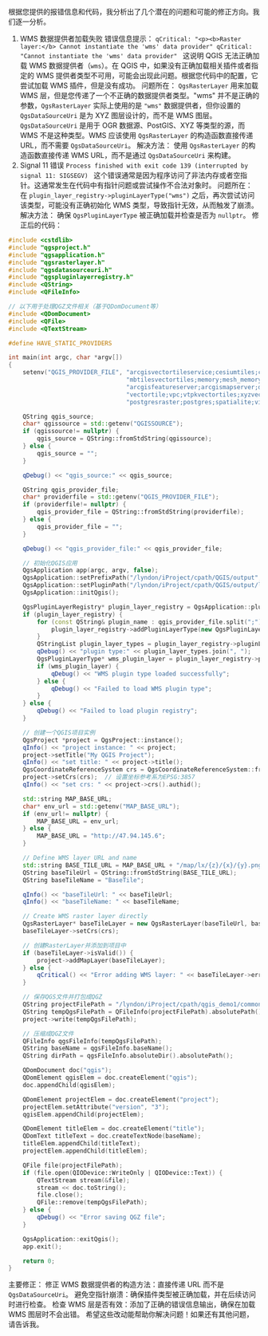 根据您提供的报错信息和代码，我分析出了几个潜在的问题和可能的修正方向。我们逐一分析。
1. WMS 数据提供者加载失败
   错误信息提示：
   `qCritical: "<p><b>Raster layer:</b> Cannot instantiate the 'wms' data provider"
   qCritical: "Cannot instantiate the 'wms' data provider"
   `
   这说明 QGIS 无法正确加载 WMS 数据提供者（`wms`）。在 QGIS 中，如果没有正确加载相关插件或者指定的 WMS 提供者类型不可用，可能会出现此问题。根据您代码中的配置，它尝试加载 WMS 插件，但是没有成功。
   问题所在：
   `QgsRasterLayer` 用来加载 WMS 层，但是您传递了一个不正确的数据提供者类型。"wms" 并不是正确的参数，`QgsRasterLayer` 实际上使用的是 `"wms"` 数据提供者，但你设置的 `QgsDataSourceUri` 是为 XYZ 图层设计的，而不是 WMS 图层。
   `QgsDataSourceUri` 是用于 OGR 数据源、PostGIS、XYZ 等类型的源，而 WMS 不是这种类型。WMS 应该使用 `QgsRasterLayer` 的构造函数直接传递 URL，而不需要 `QgsDataSourceUri`。
   解决方法：
   使用 `QgsRasterLayer` 的构造函数直接传递 WMS URL，而不是通过 `QgsDataSourceUri` 来构建。
2. Signal 11 错误
   `Process finished with exit code 139 (interrupted by signal 11: SIGSEGV)
   `
   这个错误通常是因为程序访问了非法内存或者空指针。这通常发生在代码中有指针问题或尝试操作不合法对象时。
   问题所在： 在 `plugin_layer_registry->pluginLayerType("wms")` 之后，再次尝试访问该类型，可能没有正确初始化 WMS 类型，导致指针无效，从而触发了崩溃。
   解决方法：
   确保 `QgsPluginLayerType` 被正确加载并检查是否为 `nullptr`。
   修正后的代码：

```c++
#include <cstdlib>
#include "qgsproject.h"
#include "qgsapplication.h"
#include "qgsrasterlayer.h"
#include "qgsdatasourceuri.h"
#include "qgspluginlayerregistry.h"
#include <QString>
#include <QFileInfo>

// 以下用于处理QGZ文件相关（基于QDomDocument等）
#include <QDomDocument>
#include <QFile>
#include <QTextStream>

#define HAVE_STATIC_PROVIDERS

int main(int argc, char *argv[])
{
    setenv("QGIS_PROVIDER_FILE", "arcgisvectortileservice;cesiumtiles;copc;ept;gdal;"
                                 "mbtilesvectortiles;memory;mesh_memory;ogr;quantizedmesh;sensorthings;tiledscene;"
                                 "arcgisfeatureserver;arcgismapserver;delimitedtext;gpx;grass7;grassraster7;mdal;mssql;"
                                 "vectortile;vpc;vtpkvectortiles;xyzvectortiles;pdal;"
                                 "postgresraster;postgres;spatialite;virtuallayer;virtualraster;wcs;wfs;wms;", 1);

    QString qgis_source;
    char* qgissource = std::getenv("QGISSOURCE");
    if (qgissource!= nullptr) {
        qgis_source = QString::fromStdString(qgissource);
    } else {
        qgis_source = "";
    }

    qDebug() << "qgis_source:" << qgis_source;

    QString qgis_provider_file;
    char* providerfile = std::getenv("QGIS_PROVIDER_FILE");
    if (providerfile!= nullptr) {
        qgis_provider_file = QString::fromStdString(providerfile);
    } else {
        qgis_provider_file = "";
    }

    qDebug() << "qgis_provider_file:" << qgis_provider_file;

    // 初始化QGIS应用
    QgsApplication app(argc, argv, false);
    QgsApplication::setPrefixPath("/lyndon/iProject/cpath/QGIS/output", true);
    QgsApplication::setPluginPath("/lyndon/iProject/cpath/QGIS/output/lib/qgis/plugins");
    QgsApplication::initQgis();

    QgsPluginLayerRegistry* plugin_layer_registry = QgsApplication::pluginLayerRegistry();
    if (plugin_layer_registry) {
        for (const QString& plugin_name : qgis_provider_file.split(";")) {
            plugin_layer_registry->addPluginLayerType(new QgsPluginLayerType(plugin_name));
        }
        QStringList plugin_layer_types = plugin_layer_registry->pluginLayerTypes();
        qDebug() << "plugin type:" << plugin_layer_types.join(", ");
        QgsPluginLayerType* wms_plugin_layer = plugin_layer_registry->pluginLayerType("wms");
        if (wms_plugin_layer) {
            qDebug() << "WMS plugin type loaded successfully";
        } else {
            qDebug() << "Failed to load WMS plugin type";
        }
    } else {
        qDebug() << "Failed to load plugin registry";
    }

    // 创建一个QGIS项目实例
    QgsProject *project = QgsProject::instance();
    qInfo() << "project instance: " << project;
    project->setTitle("My QGIS Project");
    qInfo() << "set title: " << project->title();
    QgsCoordinateReferenceSystem crs = QgsCoordinateReferenceSystem::fromEpsgId(3857);
    project->setCrs(crs);  // 设置坐标参考系为EPSG:3857
    qInfo() << "set crs: " << project->crs().authid();

    std::string MAP_BASE_URL;
    char* env_url = std::getenv("MAP_BASE_URL");
    if (env_url!= nullptr) {
        MAP_BASE_URL = env_url;
    } else {
        MAP_BASE_URL = "http://47.94.145.6";
    }

    // Define WMS layer URL and name
    std::string BASE_TILE_URL = MAP_BASE_URL + "/map/lx/{z}/{x}/{y}.png";
    QString baseTileUrl = QString::fromStdString(BASE_TILE_URL);
    QString baseTileName = "BaseTile";

    qInfo() << "baseTileUrl: " << baseTileUrl;
    qInfo() << "baseTileName: " << baseTileName;

    // Create WMS raster layer directly
    QgsRasterLayer* baseTileLayer = new QgsRasterLayer(baseTileUrl, baseTileName, "wms");
    baseTileLayer->setCrs(crs);

    // 创建RasterLayer并添加到项目中
    if (baseTileLayer->isValid()) {
        project->addMapLayer(baseTileLayer);
    } else {
        qCritical() << "Error adding WMS layer: " << baseTileLayer->error().message();
    }

    // 保存QGS文件并打包成QGZ
    QString projectFilePath = "/lyndon/iProject/cpath/qgis_demo1/common/project/project.qgz";
    QString tempQgsFilePath = QFileInfo(projectFilePath).absolutePath() + "/temp_project.qgs";
    project->write(tempQgsFilePath);

    // 压缩成QGZ文件
    QFileInfo qgsFileInfo(tempQgsFilePath);
    QString baseName = qgsFileInfo.baseName();
    QString dirPath = qgsFileInfo.absoluteDir().absolutePath();

    QDomDocument doc("qgis");
    QDomElement qgisElem = doc.createElement("qgis");
    doc.appendChild(qgisElem);

    QDomElement projectElem = doc.createElement("project");
    projectElem.setAttribute("version", "3");
    qgisElem.appendChild(projectElem);

    QDomElement titleElem = doc.createElement("title");
    QDomText titleText = doc.createTextNode(baseName);
    titleElem.appendChild(titleText);
    projectElem.appendChild(titleElem);

    QFile file(projectFilePath);
    if (file.open(QIODevice::WriteOnly | QIODevice::Text)) {
        QTextStream stream(&file);
        stream << doc.toString();
        file.close();
        QFile::remove(tempQgsFilePath);
    } else {
        qDebug() << "Error saving QGZ file";
    }

    QgsApplication::exitQgis();
    app.exit();

    return 0;
}

```

主要修正：
修正 WMS 数据提供者的构造方法：直接传递 URL 而不是 `QgsDataSourceUri`。
避免空指针崩溃：确保插件类型被正确加载，并在后续访问时进行检查。
检查 WMS 层是否有效：添加了正确的错误信息输出，确保在加载 WMS 图层时不会出错。
希望这些改动能帮助你解决问题！如果还有其他问题，请告诉我。